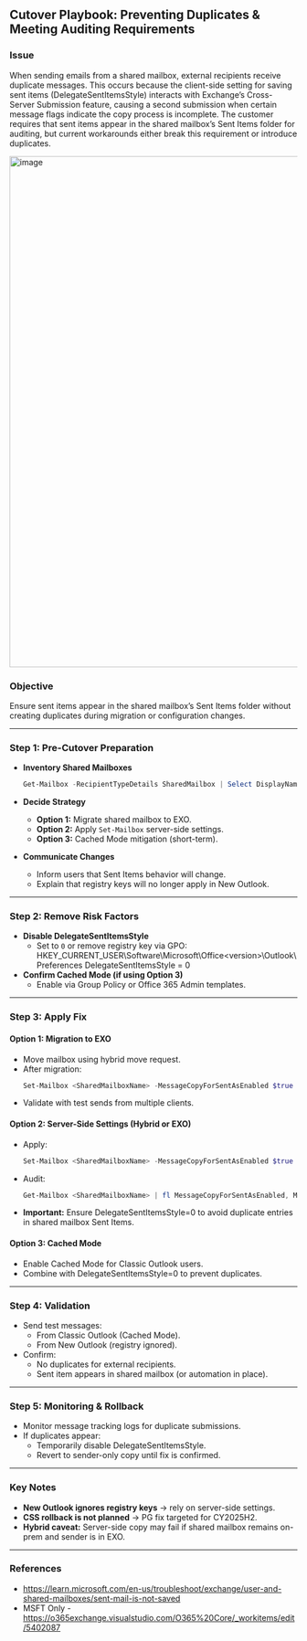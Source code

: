## **Cutover Playbook: Preventing Duplicates & Meeting Auditing Requirements**

### **Issue**
When sending emails from a shared mailbox, external recipients receive duplicate messages. This occurs because the client-side setting for saving sent items (DelegateSentItemsStyle) interacts with Exchange’s Cross-Server Submission feature, causing a second submission when certain message flags indicate the copy process is incomplete. The customer requires that sent items appear in the shared mailbox’s Sent Items folder for auditing, but current workarounds either break this requirement or introduce duplicates.

<img width="1524" height="895" alt="image" src="https://github.com/user-attachments/assets/4b4d9eab-7168-4f51-8bcb-c55fa3c0f2f7" />

### **Objective**

Ensure sent items appear in the shared mailbox’s Sent Items folder without creating duplicates during migration or configuration changes.

***

### **Step 1: Pre-Cutover Preparation**

*   **Inventory Shared Mailboxes**
    ```powershell
    Get-Mailbox -RecipientTypeDetails SharedMailbox | Select DisplayName, PrimarySmtpAddress, ServerName
    ```

*   **Decide Strategy**
    *   **Option 1:** Migrate shared mailbox to EXO.
    *   **Option 2:** Apply `Set-Mailbox` server-side settings.
    *   **Option 3:** Cached Mode mitigation (short-term).

*   **Communicate Changes**
    *   Inform users that Sent Items behavior will change.
    *   Explain that registry keys will no longer apply in New Outlook.

***

### **Step 2: Remove Risk Factors**

*   **Disable DelegateSentItemsStyle**
    *   Set to `0` or remove registry key via GPO:
            HKEY_CURRENT_USER\Software\Microsoft\Office\<version>\Outlook\Preferences
            DelegateSentItemsStyle = 0
*   **Confirm Cached Mode (if using Option 3)**
    *   Enable via Group Policy or Office 365 Admin templates.

***

### **Step 3: Apply Fix**

#### **Option 1: Migration to EXO**

*   Move mailbox using hybrid move request.
*   After migration:
    ```powershell
    Set-Mailbox <SharedMailboxName> -MessageCopyForSentAsEnabled $true -MessageCopyForSendOnBehalfEnabled $true
    ```
*   Validate with test sends from multiple clients.

#### **Option 2: Server-Side Settings (Hybrid or EXO)**

*   Apply:
    ```powershell
    Set-Mailbox <SharedMailboxName> -MessageCopyForSentAsEnabled $true -MessageCopyForSendOnBehalfEnabled $true
    ```
*   Audit:
    ```powershell
    Get-Mailbox <SharedMailboxName> | fl MessageCopyForSentAsEnabled, MessageCopyForSendOnBehalfEnabled
    ```
*   **Important:** Ensure DelegateSentItemsStyle=0 to avoid duplicate entries in shared mailbox Sent Items.

#### **Option 3: Cached Mode**

*   Enable Cached Mode for Classic Outlook users.
*   Combine with DelegateSentItemsStyle=0 to prevent duplicates.

***

### **Step 4: Validation**

*   Send test messages:
    *   From Classic Outlook (Cached Mode).
    *   From New Outlook (registry ignored).
*   Confirm:
    *   No duplicates for external recipients.
    *   Sent item appears in shared mailbox (or automation in place).

***

### **Step 5: Monitoring & Rollback**

*   Monitor message tracking logs for duplicate submissions.
*   If duplicates appear:
    *   Temporarily disable DelegateSentItemsStyle.
    *   Revert to sender-only copy until fix is confirmed.

***

### **Key Notes**

*   **New Outlook ignores registry keys** → rely on server-side settings.
*   **CSS rollback is not planned** → PG fix targeted for CY2025H2.
*   **Hybrid caveat:** Server-side copy may fail if shared mailbox remains on-prem and sender is in EXO.

***
### **References**

*  https://learn.microsoft.com/en-us/troubleshoot/exchange/user-and-shared-mailboxes/sent-mail-is-not-saved
*  MSFT Only - https://o365exchange.visualstudio.com/O365%20Core/_workitems/edit/5402087





